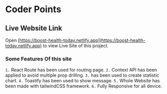 # Coder Points

## Live Website Link
Open [https://boost-health-today.netlify.app](https://boost-health-today.netlify.app) to view Live Site of this project.

### Some Features Of this site
`1.` React Route has been used for routing page.
`2.` Context API has been applied to avoid multiple prop drilling.
`3.` <Recharts /> has been  used to create statistic chart.
`4.` Toastify has been used to show message.
`5.` Whole Website has been made with tailwindCSS framework.
`6.` Fully Responsive for all device.
